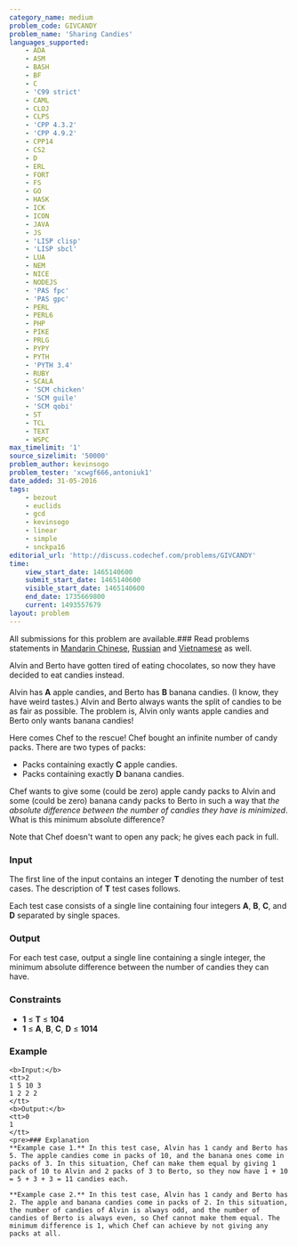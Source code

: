 ```yaml
---
category_name: medium
problem_code: GIVCANDY
problem_name: 'Sharing Candies'
languages_supported:
    - ADA
    - ASM
    - BASH
    - BF
    - C
    - 'C99 strict'
    - CAML
    - CLOJ
    - CLPS
    - 'CPP 4.3.2'
    - 'CPP 4.9.2'
    - CPP14
    - CS2
    - D
    - ERL
    - FORT
    - FS
    - GO
    - HASK
    - ICK
    - ICON
    - JAVA
    - JS
    - 'LISP clisp'
    - 'LISP sbcl'
    - LUA
    - NEM
    - NICE
    - NODEJS
    - 'PAS fpc'
    - 'PAS gpc'
    - PERL
    - PERL6
    - PHP
    - PIKE
    - PRLG
    - PYPY
    - PYTH
    - 'PYTH 3.4'
    - RUBY
    - SCALA
    - 'SCM chicken'
    - 'SCM guile'
    - 'SCM qobi'
    - ST
    - TCL
    - TEXT
    - WSPC
max_timelimit: '1'
source_sizelimit: '50000'
problem_author: kevinsogo
problem_tester: 'xcwgf666,antoniuk1'
date_added: 31-05-2016
tags:
    - bezout
    - euclids
    - gcd
    - kevinsogo
    - linear
    - simple
    - snckpa16
editorial_url: 'http://discuss.codechef.com/problems/GIVCANDY'
time:
    view_start_date: 1465140600
    submit_start_date: 1465140600
    visible_start_date: 1465140600
    end_date: 1735669800
    current: 1493557679
layout: problem
---
```

All submissions for this problem are available.### Read problems statements in [Mandarin Chinese](/download/translated/SNCKPA16/mandarin/GIVCANDY.pdf), [Russian](/download/translated/SNCKPA16/russian/GIVCANDY.pdf) and [Vietnamese](/download/translated/SNCKPA16/vietnamese/GIVCANDY.pdf) as well.

Alvin and Berto have gotten tired of eating chocolates, so now they have decided to eat candies instead.

Alvin has **A** apple candies, and Berto has **B** banana candies. (I know, they have weird tastes.) Alvin and Berto always wants the split of candies to be as fair as possible. The problem is, Alvin only wants apple candies and Berto only wants banana candies!

Here comes Chef to the rescue! Chef bought an infinite number of candy packs. There are two types of packs:

- Packs containing exactly **C** apple candies.
- Packs containing exactly **D** banana candies.
 
Chef wants to give some (could be zero) apple candy packs to Alvin and some (could be zero) banana candy packs to Berto in such a way that _the absolute difference between the number of candies they have is minimized_. What is this minimum absolute difference?

Note that Chef doesn't want to open any pack; he gives each pack in full.

### Input

The first line of the input contains an integer **T** denoting the number of test cases. The description of **T** test cases follows.

Each test case consists of a single line containing four integers **A**, **B**, **C**, and **D** separated by single spaces.

### Output

For each test case, output a single line containing a single integer, the minimum absolute difference between the number of candies they can have.

### Constraints

- **1** ≤ **T** ≤ **104**
- **1** ≤ **A**, **B**, **C**, **D** ≤ **1014**
 
### Example

 ```
<b>Input:</b>
<tt>2
1 5 10 3
1 2 2 2
</tt>
<b>Output:</b>
<tt>0
1
</tt>
<pre>### Explanation
**Example case 1.** In this test case, Alvin has 1 candy and Berto has 5. The apple candies come in packs of 10, and the banana ones come in packs of 3. In this situation, Chef can make them equal by giving 1 pack of 10 to Alvin and 2 packs of 3 to Berto, so they now have 1 + 10 = 5 + 3 + 3 = 11 candies each.

**Example case 2.** In this test case, Alvin has 1 candy and Berto has 2. The apple and banana candies come in packs of 2. In this situation, the number of candies of Alvin is always odd, and the number of candies of Berto is always even, so Chef cannot make them equal. The minimum difference is 1, which Chef can achieve by not giving any packs at all.
